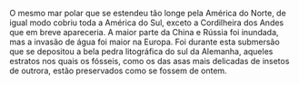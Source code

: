 ﻿O mesmo mar polar que se estendeu tão longe pela América do Norte, de igual modo cobriu toda a América do Sul, exceto a Cordilheira dos Andes que em breve apareceria. A maior parte da China e Rússia foi inundada, mas a invasão de água foi maior na Europa. Foi durante esta submersão que se depositou a bela pedra litográfica do sul da Alemanha, aqueles estratos nos quais os fósseis, como os das asas mais delicadas de insetos de outrora, estão preservados como se fossem de ontem.